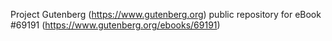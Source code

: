 Project Gutenberg (https://www.gutenberg.org) public repository for
eBook #69191 (https://www.gutenberg.org/ebooks/69191)
